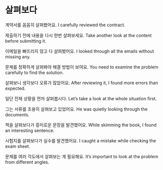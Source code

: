 # 살펴보다

계약서를 꼼꼼히 살펴봤어요.
I carefully reviewed the contract.

제출하기 전에 내용을 다시 한번 살펴보세요.
Take another look at the content before submitting it.

이메일을 빠뜨리지 않고 다 살펴봤어요.
I looked through all the emails without missing any.

문제를 정확하게 살펴봐야 해결 방법이 보여요.
You need to examine the problem carefully to find the solution.

살펴보니 생각보다 오류가 많았어요.
After reviewing it, I found more errors than expected.

일단 전체 상황을 먼저 살펴봅시다.
Let’s take a look at the whole situation first.

그는 서류를 조용히 살펴보고 있었어요.
He was quietly looking through the documents.

책을 살펴보다가 흥미로운 문장을 발견했어요.
While skimming the book, I found an interesting sentence.

시험지를 살펴보다가 실수를 발견했어요.
I caught a mistake while checking the exam sheet.

문제를 여러 각도에서 살펴보는 게 필요해요.
It’s important to look at the problem from different angles.

